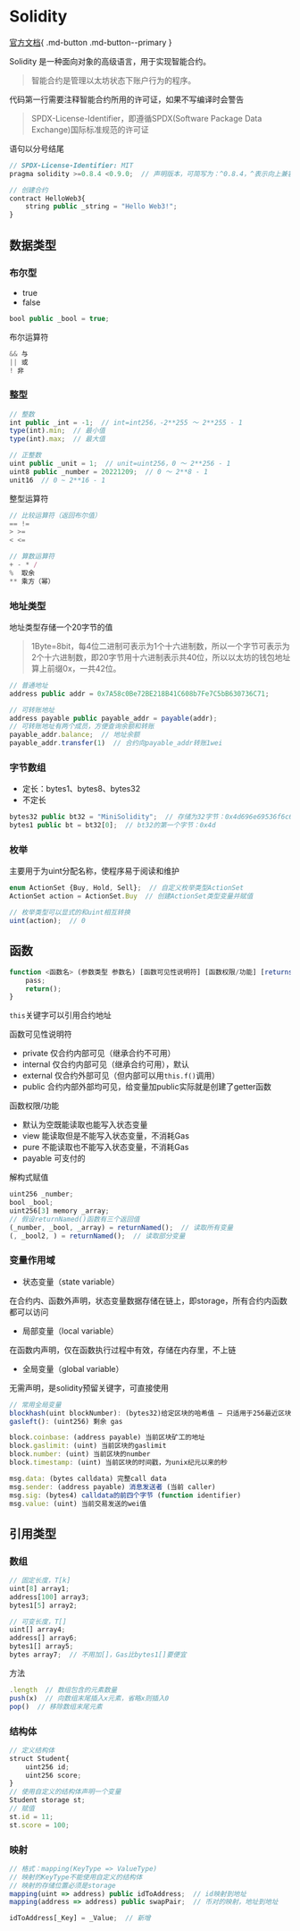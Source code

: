 # Solidity

[官方文档](https://docs.soliditylang.org/en/latest/index.html){ .md-button .md-button--primary }

Solidity 是一种面向对象的高级语言，用于实现智能合约。

> 智能合约是管理以太坊状态下账户行为的程序。

代码第一行需要注释智能合约所用的许可证，如果不写编译时会警告

> SPDX-License-Identifier，即遵循SPDX(Software Package Data Exchange)国际标准规范的许可证

语句以分号结尾

```js
// SPDX-License-Identifier: MIT
pragma solidity >=0.8.4 <0.9.0;  // 声明版本，可简写为：^0.8.4，^表示向上兼容

// 创建合约
contract HelloWeb3{
    string public _string = "Hello Web3!";
}
```

## 数据类型

### 布尔型

- true
- false

```js
bool public _bool = true;
```

布尔运算符

```js
&& 与
|| 或
! 非
```

### 整型

```js
// 整数
int public _int = -1;  // int=int256，-2**255 ～ 2**255 - 1
type(int).min;  // 最小值
type(int).max;  // 最大值

// 正整数
uint public _unit = 1;  // unit=uint256，0 ～ 2**256 - 1
uint8 public _number = 20221209;  // 0 ～ 2**8 - 1
unit16  // 0 ~ 2**16 - 1
```

整型运算符

```js
// 比较运算符（返回布尔值）
== !=
> >=
< <=

// 算数运算符
+ - * /
%  取余
** 乘方（幂）
```

### 地址类型

地址类型存储一个20字节的值

> 1Byte=8bit，每4位二进制可表示为1个十六进制数，所以一个字节可表示为2个十六进制数，即20字节用十六进制表示共40位，所以以太坊的钱包地址算上前缀0x，一共42位。

```js
// 普通地址
address public addr = 0x7A58c0Be72BE218B41C608b7Fe7C5bB630736C71;

// 可转账地址
address payable public payable_addr = payable(addr);
// 可转账地址有两个成员，方便查询余额和转账
payable_addr.balance;  // 地址余额
payable_addr.transfer(1)  // 合约向payable_addr转账1wei
```

### 字节数组

- 定长：bytes1、bytes8、bytes32
- 不定长

```js
bytes32 public bt32 = "MiniSolidity";  // 存储为32字节：0x4d696e69536f6c6964697479...
bytes1 public bt = bt32[0];  // bt32的第一个字节：0x4d
```

### 枚举

主要用于为uint分配名称，使程序易于阅读和维护

```js
enum ActionSet {Buy, Hold, Sell};  // 自定义枚举类型ActionSet
ActionSet action = ActionSet.Buy  // 创建ActionSet类型变量并赋值

// 枚举类型可以显式的和uint相互转换
uint(action);  // 0
```

## 函数

```js
function <函数名> (参数类型 参数名) [函数可见性说明符] [函数权限/功能] [returns(返回值类型和名称)]{
    pass;
    return();
}
```

`this`关键字可以引用合约地址

函数可见性说明符

- private 仅合约内部可见（继承合约不可用）
- internal 仅合约内部可见（继承合约可用），默认
- external 仅合约外部可见（但内部可以用`this.f()`调用）
- public 合约内部外部均可见，给变量加public实际就是创建了getter函数

函数权限/功能

- 默认为空既能读取也能写入状态变量
- view 能读取但是不能写入状态变量，不消耗Gas
- pure 不能读取也不能写入状态变量，不消耗Gas
- payable 可支付的

解构式赋值

```js
uint256 _number;
bool _bool;
uint256[3] memory _array;
// 假设returnNamed()函数有三个返回值
(_number, _bool, _array) = returnNamed();  // 读取所有变量
(, _bool2, ) = returnNamed();  // 读取部分变量
```

### 变量作用域

- 状态变量（state variable）

在合约内、函数外声明，状态变量数据存储在链上，即storage，所有合约内函数都可以访问

- 局部变量（local variable）

在函数内声明，仅在函数执行过程中有效，存储在内存里，不上链

- 全局变量（global variable）

无需声明，是solidity预留关键字，可直接使用

```js
// 常用全局变量
blockhash(uint blockNumber): (bytes32)给定区块的哈希值 – 只适用于256最近区块, 不包含当前区块。
gasleft(): (uint256) 剩余 gas

block.coinbase: (address payable) 当前区块矿工的地址
block.gaslimit: (uint) 当前区块的gaslimit
block.number: (uint) 当前区块的number
block.timestamp: (uint) 当前区块的时间戳，为unix纪元以来的秒

msg.data: (bytes calldata) 完整call data
msg.sender: (address payable) 消息发送者 (当前 caller)
msg.sig: (bytes4) calldata的前四个字节 (function identifier)
msg.value: (uint) 当前交易发送的wei值
```

## 引用类型

### 数组

```js
// 固定长度，T[k]
uint[8] array1;
address[100] array3;
bytes1[5] array2;

// 可变长度，T[]
uint[] array4;
address[] array6;
bytes1[] array5;
bytes array7;  // 不用加[]，Gas比bytes1[]要便宜
```

方法

```js
.length  // 数组包含的元素数量
push(x)  // 向数组末尾插入x元素，省略x则插入0
pop()  // 移除数组末尾元素
```

### 结构体

```js
// 定义结构体
struct Student{
    uint256 id;
    uint256 score; 
}
// 使用自定义的结构体声明一个变量
Student storage st;
// 赋值
st.id = 11;
st.score = 100;
```

### 映射

```js
// 格式：mapping(KeyType => ValueType)
// 映射的KeyType不能使用自定义的结构体
// 映射的存储位置必须是storage
mapping(uint => address) public idToAddress;  // id映射到地址
mapping(address => address) public swapPair;  // 币对的映射，地址到地址

idToAddress[_Key] = _Value;  // 新增
```
